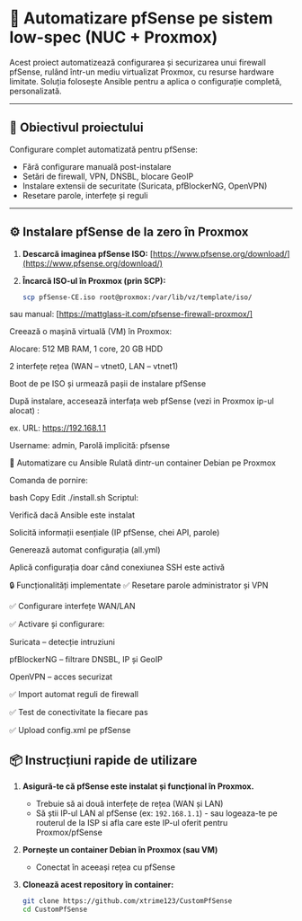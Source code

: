 # 🔐 Automatizare pfSense pe sistem low-spec (NUC + Proxmox)

Acest proiect automatizează configurarea și securizarea unui firewall pfSense, rulând într-un mediu virtualizat Proxmox, cu resurse hardware limitate. Soluția folosește Ansible pentru a aplica o configurație completă, personalizată.

---

## 🚀 Obiectivul proiectului

Configurare complet automatizată pentru pfSense:
- Fără configurare manuală post-instalare
- Setări de firewall, VPN, DNSBL, blocare GeoIP
- Instalare extensii de securitate (Suricata, pfBlockerNG, OpenVPN)
- Resetare parole, interfețe și reguli

---

## ⚙️ Instalare pfSense de la zero în Proxmox

1. **Descarcă imaginea pfSense ISO:**
   [https://www.pfsense.org/download/](https://www.pfsense.org/download/)

2. **Încarcă ISO-ul în Proxmox (prin SCP):** 
   ```bash
   scp pfSense-CE.iso root@proxmox:/var/lib/vz/template/iso/

sau manual: 
  [https://mattglass-it.com/pfsense-firewall-proxmox/]
   
Creează o mașină virtuală (VM) în Proxmox:

Alocare: 512 MB RAM, 1 core, 20 GB HDD

2 interfețe rețea (WAN – vtnet0, LAN – vtnet1)

Boot de pe ISO și urmează pașii de instalare pfSense

După instalare, accesează interfața web pfSense (vezi in Proxmox ip-ul alocat) :

ex. URL:  https://192.168.1.1

Username: admin, Parolă implicită: pfsense

🤖 Automatizare cu Ansible
Rulată dintr-un container Debian pe Proxmox

Comanda de pornire:

bash
Copy
Edit
./install.sh
Scriptul:

Verifică dacă Ansible este instalat

Solicită informații esențiale (IP pfSense, chei API, parole)

Generează automat configurația (all.yml)

Aplică configurația doar când conexiunea SSH este activă

🔒 Funcționalități implementate
✅ Resetare parole administrator și VPN

✅ Configurare interfețe WAN/LAN

✅ Activare și configurare:

Suricata – detecție intruziuni

pfBlockerNG – filtrare DNSBL, IP și GeoIP

OpenVPN – acces securizat

✅ Import automat reguli de firewall

✅ Test de conectivitate la fiecare pas

✅ Upload config.xml pe pfSense

## 📦 Instrucțiuni rapide de utilizare

1. **Asigură-te că pfSense este instalat și funcțional în Proxmox.**
   - Trebuie să ai două interfețe de rețea (WAN și LAN)
   - Să știi IP-ul LAN al pfSense (ex: `192.168.1.1`) - sau logeaza-te pe routerul de la ISP si afla care este IP-ul oferit pentru Proxmox/pfSense

2. **Pornește un container Debian în Proxmox (sau VM)**
   - Conectat în aceeași rețea cu pfSense

3. **Clonează acest repository în container:**
   ```bash
   git clone https://github.com/xtrime123/CustomPfSense
   cd CustomPfSense
